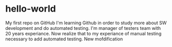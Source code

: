 # hello-world
My first repo on GitHub
I'm learning Github in order to study more about SW development and do automated testing.
I'm manager of testers team with 20 years experiance. Now realize that to my experiance of manual testing necessary to add automated testing.
New mofdification
